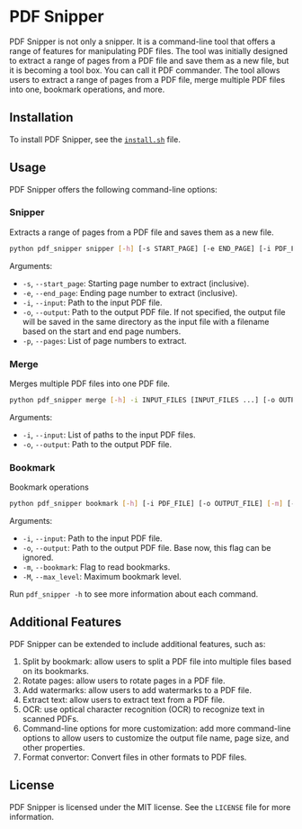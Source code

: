 # PDF Snipper

PDF Snipper is not only a snipper. It is a command-line tool that offers a range of features for manipulating PDF files. The tool was initially designed to extract a range of pages from a PDF file and save them as a new file, but it is becoming a tool box. You can call it PDF commander. The tool allows users to extract a range of pages from a PDF file, merge multiple PDF files into one, bookmark operations, and more.

## Installation

To install PDF Snipper, see the [`install.sh`](install.sh) file.

## Usage

PDF Snipper offers the following command-line options:

### Snipper

Extracts a range of pages from a PDF file and saves them as a new file.

```bash
python pdf_snipper snipper [-h] [-s START_PAGE] [-e END_PAGE] [-i PDF_FILE] [-o OUTPUT_FILE] [-p PAGES [PAGES ...]]
```

Arguments:

- `-s`, `--start_page`: Starting page number to extract (inclusive).
- `-e`, `--end_page`: Ending page number to extract (inclusive).
- `-i`, `--input`: Path to the input PDF file.
- `-o`, `--output`: Path to the output PDF file. If not specified, the output file will be saved in the same directory as the input file with a filename based on the start and end page numbers.
- `-p`, `--pages`: List of page numbers to extract.

### Merge

Merges multiple PDF files into one PDF file.

```bash
python pdf_snipper merge [-h] -i INPUT_FILES [INPUT_FILES ...] [-o OUTPUT_FILE]
```

Arguments:

- `-i`, `--input`: List of paths to the input PDF files.
- `-o`, `--output`: Path to the output PDF file.

### Bookmark

Bookmark operations

```bash
python pdf_snipper bookmark [-h] [-i PDF_FILE] [-o OUTPUT_FILE] [-m] [-M MAX_LEVEL]
```

Arguments:

- `-i`, `--input`: Path to the input PDF file.
- `-o`, `--output`: Path to the output PDF file.  Base now, this flag can be ignored.
- `-m`, `--bookmark`: Flag to read bookmarks.
- `-M`, `--max_level`: Maximum bookmark level.

Run `pdf_snipper -h` to see more information about each command.

## Additional Features

PDF Snipper can be extended to include additional features, such as:

1. Split by bookmark: allow users to split a PDF file into multiple files based on its bookmarks.
2. Rotate pages: allow users to rotate pages in a PDF file.
3. Add watermarks: allow users to add watermarks to a PDF file.
4. Extract text: allow users to extract text from a PDF file.
5. OCR: use optical character recognition (OCR) to recognize text in scanned PDFs.
6. Command-line options for more customization: add more command-line options to allow users to customize the output file name, page size, and other properties.
7. Format convertor: Convert files in other formats to PDF files.

## License

PDF Snipper is licensed under the MIT license. See the `LICENSE` file for more information.

